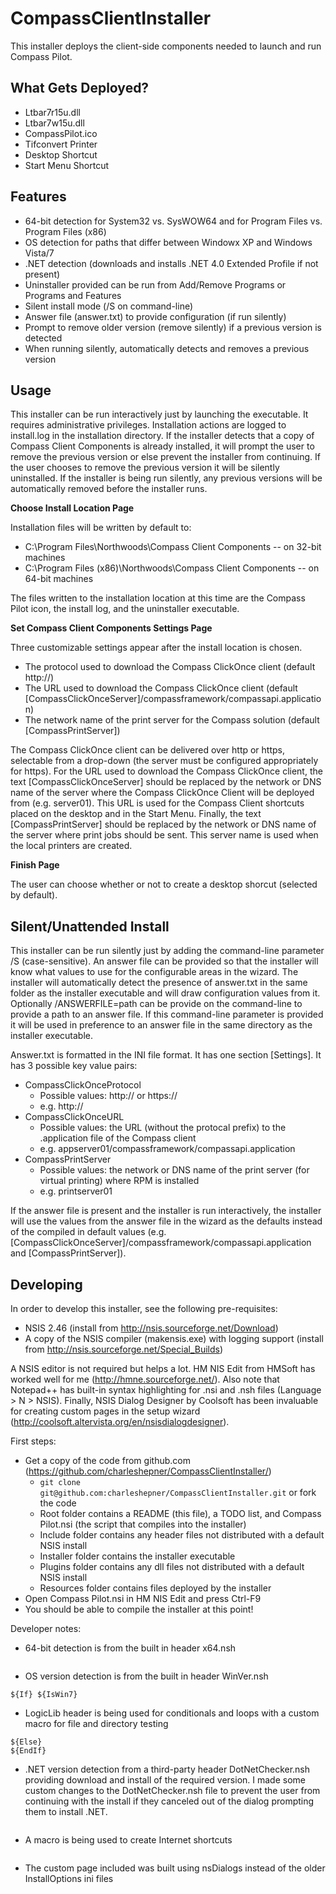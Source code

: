 CompassClientInstaller
======================

This installer deploys the client-side components needed to launch and run Compass Pilot.

## What Gets Deployed?

* Ltbar7r15u.dll
* Ltbar7w15u.dll
* CompassPilot.ico
* Tifconvert Printer
* Desktop Shortcut
* Start Menu Shortcut

## Features

* 64-bit detection for System32 vs. SysWOW64 and for Program Files vs. Program Files (x86)
* OS detection for paths that differ between Windowx XP and Windows Vista/7
* .NET detection (downloads and installs .NET 4.0 Extended Profile if not present)
* Uninstaller provided can be run from Add/Remove Programs or Programs and Features
* Silent install mode (/S on command-line)
* Answer file (answer.txt) to provide configuration (if run silently)
* Prompt to remove older version (remove silently) if a previous version is detected
* When running silently, automatically detects and removes a previous version

## Usage

This installer can be run interactively just by launching the executable.  It requires administrative privileges. Installation actions are logged to install.log in the installation directory.  If the installer detects that a copy of Compass Client Components is already installed, it will prompt the user to remove the previous version or else prevent the installer from continuing.  If the user chooses to remove the previous version it will be silently uninstalled.  If the installer is being run silently, any previous versions will be automatically removed before the installer runs.

**Choose Install Location Page**

Installation files will be written by default to:

* C:\Program Files\Northwoods\Compass Client Components -- on 32-bit machines
* C:\Program Files (x86)\Northwoods\Compass Client Components -- on 64-bit machines

The files written to the installation location at this time are the Compass Pilot icon, the install log, and the uninstaller executable.

**Set Compass Client Components Settings Page**

Three customizable settings appear after the install location is chosen.

* The protocol used to download the Compass ClickOnce client (default http://)
* The URL used to download the Compass ClickOnce client (default [CompassClickOnceServer]/compassframework/compassapi.application)
* The network name of the print server for the Compass solution (default [CompassPrintServer])

The Compass ClickOnce client can be delivered over http or https, selectable from a drop-down (the server must be configured appropriately for https).  For the URL used to download the Compass ClickOnce client, the text [CompassClickOnceServer] should be replaced by the network or DNS name of the server where the Compass ClickOnce Client will be deployed from (e.g. server01).  This URL is used for the Compass Client shortcuts placed on the desktop and in the Start Menu. Finally, the text [CompassPrintServer] should be replaced by the network or DNS name of the server where print jobs should be sent.  This server name is used when the local printers are created.

**Finish Page**

The user can choose whether or not to create a desktop shorcut (selected by default).

## Silent/Unattended Install

This installer can be run silently just by adding the command-line parameter /S (case-sensitive).  An answer file can be provided so that the installer will know what values to use for the configurable areas in the wizard.  The installer will automatically detect the presence of answer.txt in the same folder as the installer executable and will draw configuration values from it.  Optionally /ANSWERFILE=path can be provide on the command-line to provide a path to an answer file.  If this command-line parameter is provided it will be used in preference to an answer file in the same directory as the installer executable.

Answer.txt is formatted in the INI file format.  It has one section [Settings].  It has 3 possible key value pairs:

* CompassClickOnceProtocol
  * Possible values: http:// or https://
  * e.g. http://
* CompassClickOnceURL
  * Possible values: the URL (without the protocal prefix) to the .application file of the Compass client
  * e.g. appserver01/compassframework/compassapi.application
* CompassPrintServer
  * Possible values: the network or DNS name of the print server (for virtual printing) where RPM is installed
  * e.g. printserver01
  
If the answer file is present and the installer is run interactively, the installer will use the values from the answer file in the wizard as the defaults instead of the compiled in default values (e.g. [CompassClickOnceServer]/compassframework/compassapi.application and [CompassPrintServer]).
  
## Developing

In order to develop this installer, see the following pre-requisites:

* NSIS 2.46 (install from http://nsis.sourceforge.net/Download)
* A copy of the NSIS compiler (makensis.exe) with logging support (install from http://nsis.sourceforge.net/Special_Builds)

A NSIS editor is not required but helps a lot.  HM NIS Edit from HMSoft has worked well for me (http://hmne.sourceforge.net/).  Also note that Notepad++ has built-in syntax highlighting for .nsi and .nsh files (Language > N > NSIS).  Finally, NSIS Dialog Designer by Coolsoft has been invaluable for creating custom pages in the setup wizard (http://coolsoft.altervista.org/en/nsisdialogdesigner).

First steps:

* Get a copy of the code from github.com (https://github.com/charleshepner/CompassClientInstaller/)
  * `git clone git@github.com:charleshepner/CompassClientInstaller.git` or fork the code
  * Root folder contains a README (this file), a TODO list, and Compass Pilot.nsi (the script that compiles into the installer)
  * Include folder contains any header files not distributed with a default NSIS install
  * Installer folder contains the installer executable
  * Plugins folder contains any dll files not distributed with a default NSIS install
  * Resources folder contains files deployed by the installer
* Open Compass Pilot.nsi in HM NIS Edit and press Ctrl-F9
* You should be able to compile the installer at this point!

Developer notes:

* 64-bit detection is from the built in header x64.nsh
```${If} ${RunningX64}
```
* OS version detection is from the built in header WinVer.nsh
```${If} ${IsWinXP}
${If} ${IsWin7}
```
* LogicLib header is being used for conditionals and loops with a custom macro for file and directory testing
```${If} ${FileExists} "C:\mysamplefile.txt"
${Else}
${EndIf}
```
* .NET version detection from a third-party header DotNetChecker.nsh providing download and install of the required version.  I made some custom changes to the DotNetChecker.nsh file to prevent the user from continuing with the install if they canceled out of the dialog prompting them to install .NET.
```!insertmacro CheckNetFramework 40Full
```
* A macro is being used to create Internet shortcuts
```!insertmacro CreateInternetShortcut "path_to_new_shortcut" "URL" "path_to_icon" "0"
```
* The custom page included was built using nsDialogs instead of the older InstallOptions ini files
